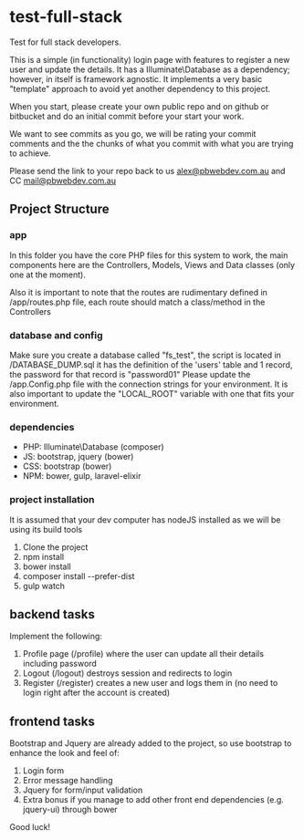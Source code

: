 # test-full-stack
Test for full stack developers.

This is a simple (in functionality) login page with features to register a new user and update the details. It has a Illuminate\Database as a dependency; however, in itself is framework agnostic. It implements a very basic "template" approach to avoid yet another dependency to this project.

When you start, please create your own public repo and on github or bitbucket and do an initial commit before your start your work.

We want to see commits as you go, we will be rating your commit comments and the the chunks of what you commit with what you are trying to achieve.

Please send the link to your repo back to us alex@pbwebdev.com.au and CC mail@pbwebdev.com.au

## Project Structure

### app
In this folder you have the core PHP files for this system to work, the main components here are the Controllers, Models, Views and Data classes (only one at the moment).

Also it is important to note that the routes are rudimentary defined in /app/routes.php file, each route should match a class/method in the Controllers

### database and config
Make sure you create a database called "fs_test", the script is located in /DATABASE_DUMP.sql it has the definition of the 'users' table and 1 record, the password for that record is "password01"
Please update the /app.Config.php file with the connection strings for your environment. It is also important to update the "LOCAL_ROOT" variable with one that fits your environment.

### dependencies
- PHP: Illuminate\Database (composer)
- JS: bootstrap, jquery (bower)
- CSS: bootstrap (bower)
- NPM: bower, gulp, laravel-elixir

### project installation

It is assumed that your dev computer has nodeJS installed as we will be using its build tools

1. Clone the project
2. npm install
3. bower install
4. composer install --prefer-dist
5. gulp watch

## backend tasks

Implement the following:

1. Profile page (/profile) where the user can update all their details including password
2. Logout (/logout) destroys session and redirects to login
3. Register (/register) creates a new user and logs them in (no need to login right after the account is created)

## frontend tasks

Bootstrap and Jquery are already added to the project, so use bootstrap to enhance the look and feel of:

1. Login form
2. Error message handling
3. Jquery for form/input validation
4. Extra bonus if you manage to add other front end dependencies (e.g. jquery-ui) through bower

Good luck!